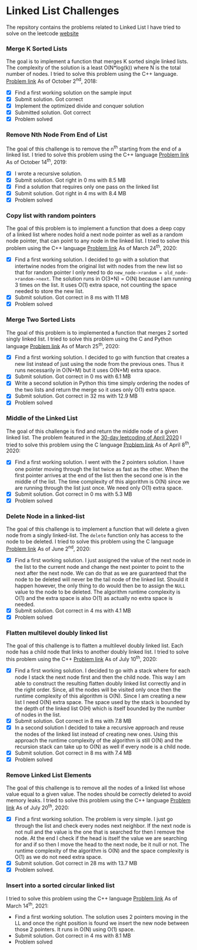 # Linked List Challenges
The repsitory contains the problems related to Linked List I have tried to solve on the leetcode [website](https://leetcode.com/problemset/all/)

### Merge K Sorted Lists
The goal is to implement a function that merges K sorted single linked lists. The complexity of the solution is a least O(N*log(k)) where N is the total number of nodes.
I tried to solve this problem using the C++ language. [Problem link](https://leetcode.com/problems/merge-k-sorted-lists/description/)
As of October 2<sup>nd</sup>, 2018:
- [X] Find a first working solution on the sample input
- [X] Submit solution. Got correct
- [X] Implement the optimized divide and conquer solution
- [X] Submitted solution. Got correct
- [X] Problem solved

### Remove Nth Node From End of List
The goal of this challenge is to remove the n<sup>th</sup> starting from the end of a linked list.
I tried to solve this problem using the C++ language [Problem link](https://leetcode.com/problems/remove-nth-node-from-end-of-list/)
As of October 14<sup>th</sup>, 2019:
- [x] I wrote a recursive solution.
- [x] Submit solution. Got right in 0 ms with 8.5 MB
- [x] Find a solution that requires only one pass on the linked list
- [x] Submit solution. Got right in 4 ms with 8.4 MB
- [x] Problem solved

### Copy list with random pointers
The goal of this problem is to implement a function that does a deep copy of a
linked list where nodes hold a next node pointer as well as a random node
pointer, that can point to any node in the linked list.
I tried to solve this problem using the C++ language [Problem
link](https://leetcode.com/problems/copy-list-with-random-pointer/)
As of March 24<sup>th</sup>, 2020:
- [X] Find a first working solution. I decided to go with a solution that
      intertwine nodes from the original list with nodes from the new list so
      that for random pointer I only need to do `new_node->random =
      old_node->random->next`. The solution runs in O(3*N) = O(N) because I am
      running 3 times on the list. It uses O(1) extra space, not counting the
      space needed to store the new list.
- [X] Submit solution. Got correct in 8 ms with 11 MB
- [X] Problem solved

### Merge Two Sorted Lists
The goal of this problem is to implemented a function that merges 2 sorted
singly linked list.
I tried to solve this problem using the C and Python language [Problem
link](https://leetcode.com/problems/merge-two-sorted-lists)
As of March 25<sup>th</sup>, 2020:
- [X] Find a first working solution. I decided to go with function that creates
      a new list instead of just using the node from the previous ones. Thus it
      runs necessarily in O(N+M) but it uses O(N+M) extra space.
- [X] Submit solution. Got correct in 0 ms with 6.1 MB
- [X] Write a second solution in Python this time simply ordering the nodes of
      the two lists and return the merge so it uses only O(1) extra space.
- [X] Submit solution. Got correct in 32 ms with 12.9 MB
- [X] Problem solved

### Middle of the Linked List
The goal of this challenge is find and return the middle node of a given linked
list.
The problem featured in the [30-day leetcoding of April
2020](https://leetcode.com/explore/featured/card/30-day-leetcoding-challenge/)
I tried to solve this problem using the C language [Problem
link](https://leetcode.com/problems/middle-of-the-linked-list/)
As of April 8<sup>th</sup>, 2020:
- [X] Find a first working solution. I went with the 2 pointers solution. I have
      one pointer moving through the list twice as fast as the other. When the
      first pointer arrives at the end of the list then the second one is in the
      middle of the list. The time complexity of this algorithm is O(N) since we
      are running through the list just once. We need only O(1) extra space.
- [X] Submit solution. Got correct in 0 ms with 5.3 MB
- [X] Problem solved

### Delete Node in a linked-list
The goal of this challenge is to implement a function that will delete a given
node from a singly linked-list. The `delete` function only has access to the
node to be deleted.
I tried to solve this problem using the C language [Problem
link](https://leetcode.com/problems/delete-node-in-a-linked-list/)
As of June 2<sup>nd</sup>, 2020:
- [X] Find a first working solution. I just assigned the value of the next node
      in the list to the current node and change the next pointer to point to
      the next after the next node. We can do that as we are guaranteed that the
      node to be deleted will never be the tail node of the linked list. Should
      it happen however, the only thing to do would then be to assign the `NULL`
      value to the node to be deleted. The algorithm runtime complexity is O(1)
      and the extra space is also O(1) as actually no extra space is needed.
- [X] Submit solution. Got correct in 4 ms with 4.1 MB
- [X] Problem solved

### Flatten multilevel doubly linked list
The goal of this challenge is to flatten a multilevel doubly linked list. Each
node has a child node that links to another doubly linked list.
I tried to solve this problem using the C++ [Problem
link](https://leetcode.com/problems/flatten-a-multilevel-doubly-linked-list/)
As of July 10<sup>th</sup>, 2020:
- [X] Find a first working solution. I decided to go with a stack where for each
      node I stack the next node first and then the child node. This way I am
      able to construct the resulting flatten doubly linked list correctly and
      in the right order. Since, all the nodes will be visited only once then
      the runtime complexity of this algorithm is O(N). Since I am creating a
      new list I need O(N) extra space. The space used by the stack is bounded
      by the depth of the linked list O(H) which is itself bounded by the number
      of nodes in the list.
- [X] Submit solution. Got correct in 8 ms with 7.8 MB
- [X] In a second solution I decided to take a recursive approach and reuse the
      nodes of the linked list instead of creating new ones. Using this approach
      the runtime complexity of the algorithm is still O(N) and the recursion
      stack can take up to O(N) as well if every node is a child node.
- [X] Submit solution. Got correct in 8 ms with 7.4 MB
- [X] Problem solved

### Remove Linked List Elements
The goal of this challenge is to remove all the nodes of a linked list whose
value equal to a given value. The nodes should be correctly deleted to avoid
memory leaks.
I tried to solve this problem using the C++ language [Problem
link](https://leetcode.com/problems/remove-linked-list-elements/)
As of July 20<sup>th</sup>, 2020:
- [X] Find a first working solution. The problem is very simple. I just go
      through the list and check every nodes next neighbor. If the next node is
      not null and the value is the one that is searched for then I remove the
      node. At the end I check if the head is itself the value we are searching
      for and if so then I move the head to the next node, be it null or not.
      The runtime complexity of the algorithm is O(N) and the space complexity
      is O(1) as we do not need extra space.
- [X] Submit solution. Got correct in 28 ms with 13.7 MB
- [X] Problem solved.

### Insert into a sorted circular linked list
I tried to solve this problem using the C++ language [Problem link](https://leetcode.com/problems/insert-into-a-sorted-circular-linked-list)
As of March 14<sup>th</sup>, 2021:
 - Find a first working solution. The solution uses 2 pointers moving in the LL and once the right position is found we insert the new node between those 2 pointers. It runs in O(N) using O(1) space.
 - Submit solution. Got correct in 4 ms with 8.1 MB
 - Problem solved